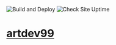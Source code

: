 ![Build and Deploy](https://github.com/artdev99/artdev99.github.io/actions/workflows/main.yml/badge.svg?branch=main&event=push)
![Check Site Uptime](https://github.com/artdev99/artdev99.github.io/actions/workflows/uptime.yml/badge.svg?branch=main&event=push)

# [artdev99](https://artdev99.github.io/)
